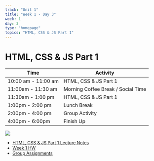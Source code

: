 ```yaml
---
track: "Unit 1"
title: "Week 1 - Day 3"
week: 1
day: 3
type: "homepage"
topics: "HTML, CSS & JS Part 1"
---
```



# HTML, CSS & JS Part 1
| Time  | Activity |
| ----- | ------ |
| 10:00 am - 11:00 am | HTML, CSS & JS Part 1 |
| 11:00am - 11:30 am | Morning Coffee Break / Social Time |
| 11:30am - 1:00 pm | HTML, CSS & JS Part 1 |
| 1:00pm - 2:00 pm | Lunch Break |
| 2:00pm - 4:00 pm | Group Activity |
| 4:00pm - 6:00pm | Finish Up |

![](https://bigpoppacode.io/img/htmlcssjs.gif)

- [HTML, CSS & JS Part 1 Lecture Notes](/unit1/week-1/day-3/slides)
- [Week 1 HW](/unit1/week-1/day-3/hw)
- [Group Assignments](/unit1/week-1/day-3/groups)